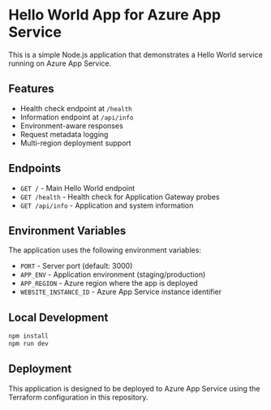 # Hello World App for Azure App Service

This is a simple Node.js application that demonstrates a Hello World service running on Azure App Service.

## Features

- Health check endpoint at `/health`
- Information endpoint at `/api/info`
- Environment-aware responses
- Request metadata logging
- Multi-region deployment support

## Endpoints

- `GET /` - Main Hello World endpoint
- `GET /health` - Health check for Application Gateway probes
- `GET /api/info` - Application and system information

## Environment Variables

The application uses the following environment variables:

- `PORT` - Server port (default: 3000)
- `APP_ENV` - Application environment (staging/production)
- `APP_REGION` - Azure region where the app is deployed
- `WEBSITE_INSTANCE_ID` - Azure App Service instance identifier

## Local Development

```bash
npm install
npm run dev
```

## Deployment

This application is designed to be deployed to Azure App Service using the Terraform configuration in this repository.
